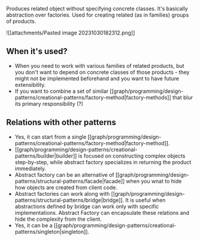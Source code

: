 Produces related object without specifying concrete classes. It's basically abstraction over factories. Used for creating related (as in families) groups of products.

![[attachments/Pasted image 20231030182312.png]]

## When it's used?
- When you need to work with various families of related products, but you don't want to depend on concrete classes of those products - they might not be implemented beforehand and you want to have future extensibility.
- If you want to combine a set of similar [[graph/programming/design-patterns/creational-patterns/factory-method|factory-methods]] that blur its primary responsibility (?)

## Relations with other patterns
- Yes, it can start from a single [[graph/programming/design-patterns/creational-patterns/factory-method|factory-method]].
- [[graph/programming/design-patterns/creational-patterns/builder|builder]] is focused on constructing complex objects step-by-step, while abstract factory specializes in returning the product immediately.
- Abstract factory can be an alternative of [[graph/programming/design-patterns/structural-patterns/facade|facade]] when you wnat to hide how objects are created from client code.
- Abstract factories can work along with [[graph/programming/design-patterns/structural-patterns/bridge|bridge]]. It is useful when abstractions defined by bridge can work only with specific implementations. Abstract Factory can encapsulate these relations and hide the complexity from the client.
- Yes, it can be a [[graph/programming/design-patterns/creational-patterns/singleton|singleton]].